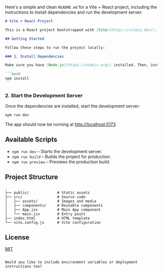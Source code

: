 Here's a simple and clean `README.md` for a Vite + React project, including the instructions to install dependencies and run the development server:

````markdown
# Vite + React Project

This is a React project bootstrapped with [Vite](https://vitejs.dev/).

## Getting Started

Follow these steps to run the project locally:

### 1. Install Dependencies

Make sure you have [Node.js](https://nodejs.org/) installed. Then, install the project dependencies:

```bash
npm install
```
````

### 2. Start the Development Server

Once the dependencies are installed, start the development server:

```bash
npm run dev
```

The app should now be running at [http://localhost:5173](http://localhost:5173).

## Available Scripts

- `npm run dev` – Starts the development server.
- `npm run build` – Builds the project for production.
- `npm run preview` – Previews the production build.

## Project Structure

```
.
├── public/             # Static assets
├── src/                # Source code
│   ├── assets/         # Images and media
│   ├── components/     # Reusable components
│   ├── App.jsx         # Main App component
│   └── main.jsx        # Entry point
├── index.html          # HTML template
└── vite.config.js      # Vite configuration
```

## License

[MIT](LICENSE)

```

Would you like to include environment variables or deployment instructions too?
```
